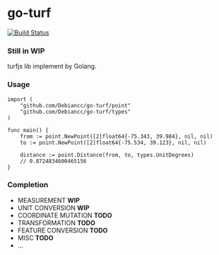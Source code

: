 # go-turf
[![Build Status](https://travis-ci.com/Debiancc/go-turf.svg?branch=master)](https://travis-ci.com/Debiancc/go-turf)
### Still in WIP

turfjs lib implement by Golang.

### Usage

```golang
import (
	"github.com/Debiancc/go-turf/point"
	"github.com/Debiancc/go-turf/types"
)

func main() {
    from := point.NewPoint([2]float64{-75.343, 39.984}, nil, nil)
    to := point.NewPoint([2]float64{-75.534, 39.123}, nil, nil)

    distance := point.Distance(from, to, types.UnitDegrees)
    // 0.8724834600465156
}
```

### Completion
- MEASUREMENT **WIP**
- UNIT CONVERSION **WIP**
- COORDINATE MUTATION **TODO**
- TRANSFORMATION **TODO**
- FEATURE CONVERSION **TODO**
- MISC **TODO**
- ...
 